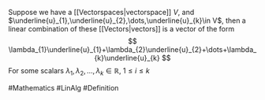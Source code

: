Suppose we have a [[Vectorspaces|vectorspace]] $V$, and $\underline{u}_{1},\underline{u}_{2},\dots,\underline{u}_{k}\in V$, then a linear combination of these [[Vectors|vectors]] is a vector of the form
$$
\lambda_{1}\underline{u}_{1}+\lambda_{2}\underline{u}_{2}+\dots+\lambda_{k}\underline{u}_{k}
$$
For some scalars $\lambda_{1},\lambda_{2},\dots,\lambda_{k}\in\mathbb{R}$, $1\leq i\leq k$

#Mathematics #LinAlg #Definition